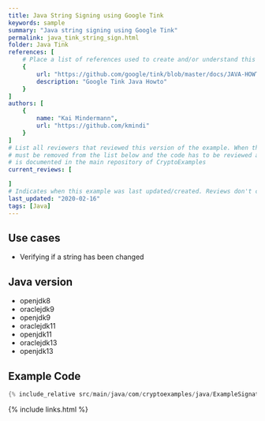 ```yaml
---
title: Java String Signing using Google Tink
keywords: sample
summary: "Java string signing using Google Tink"
permalink: java_tink_string_sign.html
folder: Java Tink
references: [
    # Place a list of references used to create and/or understand this example.
    {
        url: "https://github.com/google/tink/blob/master/docs/JAVA-HOWTO.md",
        description: "Google Tink Java Howto"
    }
]
authors: [
    {
        name: "Kai Mindermann",
        url: "https://github.com/kmindi"
    }
]
# List all reviewers that reviewed this version of the example. When the example is updated all old reviews
# must be removed from the list below and the code has to be reviewed again. The complete review process
# is documented in the main repository of CryptoExamples
current_reviews: [

]
# Indicates when this example was last updated/created. Reviews don't change this.
last_updated: "2020-02-16"
tags: [Java]
---
```


## Use cases

- Verifying if a string has been changed


## Java version

- openjdk8
- oraclejdk9
- openjdk9
- oraclejdk11
- openjdk11
- oraclejdk13
- openjdk13

## Example Code

```java
{% include_relative src/main/java/com/cryptoexamples/java/ExampleSignatureInOneMethod.java %}
```

{% include links.html %}
